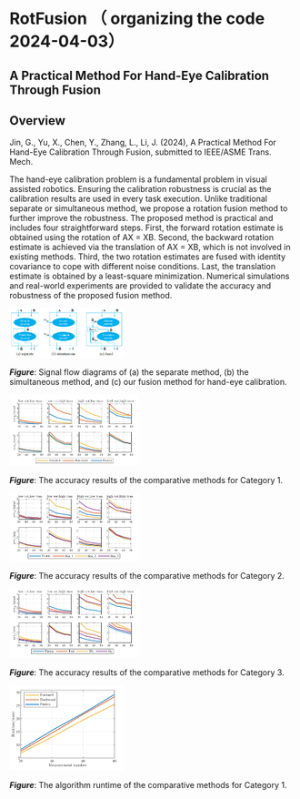 # RotFusion （ organizing the code 2024-04-03）

## A Practical Method For Hand-Eye Calibration Through Fusion

## Overview
Jin, G., Yu, X., Chen, Y., Zhang, L., Li, J. (2024), A Practical Method For Hand-Eye Calibration Through Fusion, submitted to IEEE/ASME Trans. Mech.

The hand-eye calibration problem is a fundamental problem in visual assisted robotics. Ensuring the calibration robustness is crucial as the calibration results are used in every task execution. Unlike traditional separate or simultaneous method, we propose a rotation fusion method to further improve the robustness. The proposed method is practical and includes four straightforward steps. First, the forward rotation estimate is obtained using the rotation of AX = XB. Second, the backward rotation estimate is achieved via the translation of AX = XB, which is not involved in existing methods. Third, the two rotation estimates are fused with identity covariance to cope with different noise conditions. Last, the translation estimate is obtained by a least-square minimization. Numerical simulations and real-world experiments are provided to validate the accuracy and robustness of the proposed fusion method. 

<img src="figure/png1.PNG" width="40%">

**_Figure_**: Signal flow diagrams of (a) the separate method, (b) the simultaneous method, and (c) our fusion method for hand-eye calibration.



<img src="figure/png2.PNG" width="45%">

**_Figure_**: The accuracy results of the comparative methods for Category 1.



<img src="figure/png3.PNG" width="45%">

**_Figure_**: The accuracy results of the comparative methods for Category 2.



<img src="figure/png4.PNG" width="45%">

**_Figure_**: The accuracy results of the comparative methods for Category 3.


<img src="figure/png5.PNG" width="40%">

**_Figure_**: The algorithm runtime of the comparative methods for Category 1.
